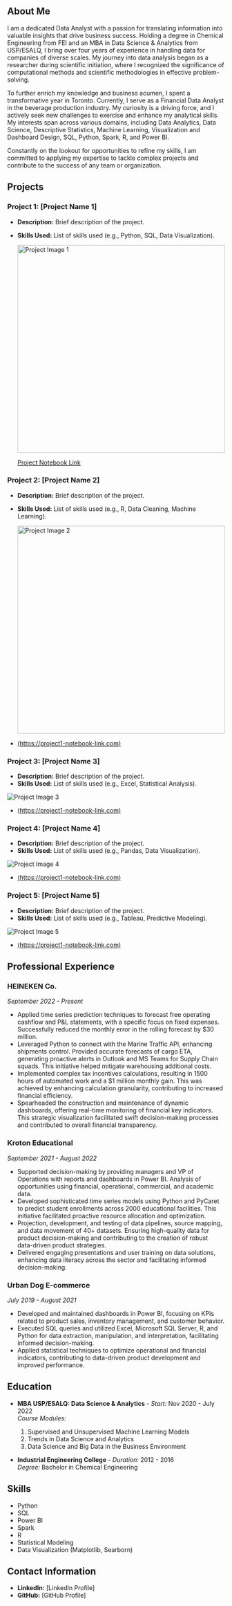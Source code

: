 ## About Me

I am a dedicated Data Analyst with a passion for translating information into valuable insights that drive business success. Holding a degree in Chemical Engineering from FEI and an MBA in Data Science & Analytics from USP/ESALQ, I bring over four years of experience in handling data for companies of diverse scales. My journey into data analysis began as a researcher during scientific initiation, where I recognized the significance of computational methods and scientific methodologies in effective problem-solving.

To further enrich my knowledge and business acumen, I spent a transformative year in Toronto. Currently, I serve as a Financial Data Analyst in the beverage production industry. My curiosity is a driving force, and I actively seek new challenges to exercise and enhance my analytical skills. My interests span across various domains, including Data Analytics, Data Science, Descriptive Statistics, Machine Learning, Visualization and Dashboard Design, SQL, Python, Spark, R, and Power BI.

Constantly on the lookout for opportunities to refine my skills, I am committed to applying my expertise to tackle complex projects and contribute to the success of any team or organization.

## Projects

### Project 1: [Project Name 1]

- **Description:** Brief description of the project.
- **Skills Used:** List of skills used (e.g., Python, SQL, Data Visualization).

  <img src="credit_grant.jpg" alt="Project Image 1" width="480"/>
  
  [Project Notebook Link](https://pedroscala.github.io/cgc_site/)


### Project 2: [Project Name 2]

- **Description:** Brief description of the project.
- **Skills Used:** List of skills used (e.g., R, Data Cleaning, Machine Learning).
  
  <img src="spam_detection.jpg" alt="Project Image 2" width="480"/>
  
- [(https://project1-notebook-link.com)](https://pedroscala.github.io/cgc_site/)

### Project 3: [Project Name 3]

- **Description:** Brief description of the project.
- **Skills Used:** List of skills used (e.g., Excel, Statistical Analysis).
 
![Project Image 3](cgp.jpg)
- [(https://project1-notebook-link.com)](https://pedroscala.github.io/cgc_site/)

### Project 4: [Project Name 4]

- **Description:** Brief description of the project.
- **Skills Used:** List of skills used (e.g., Pandas, Data Visualization).
 
![Project Image 4](cgp.jpg)
- [(https://project1-notebook-link.com)](https://pedroscala.github.io/cgc_site/)

### Project 5: [Project Name 5]

- **Description:** Brief description of the project.
- **Skills Used:** List of skills used (e.g., Tableau, Predictive Modeling).
 
![Project Image 5](cgp.jpg)
- [(https://project1-notebook-link.com)](https://pedroscala.github.io/cgc_site/)

## Professional Experience

### HEINEKEN Co.
*September 2022 - Present*
- Applied time series prediction techniques to forecast free operating cashflow and P&L statements, with a specific focus on fixed expenses. Successfully reduced the monthly error in the rolling forecast by $30 million.
- Leveraged Python to connect with the Marine Traffic API, enhancing shipments control. Provided accurate forecasts of cargo ETA, generating proactive alerts in Outlook and MS Teams for Supply Chain squads. This initiative helped mitigate warehousing additional costs.
- Implemented complex tax incentives calculations, resulting in 1500 hours of automated work and a $1 million monthly gain. This was achieved by enhancing calculation granularity, contributing to increased financial efficiency.
- Spearheaded the construction and maintenance of dynamic dashboards, offering real-time monitoring of financial key indicators. This strategic visualization facilitated swift decision-making processes and contributed to overall financial transparency.

### Kroton Educational 
*September 2021 - August 2022*
- Supported decision-making by providing managers and VP of Operations with reports and dashboards in Power BI. Analysis of opportunities using financial, operational, commercial, and academic data.
- Developed sophisticated time series models using Python and PyCaret to predict student enrollments across 2000 educational facilities. This initiative facilitated proactive resource allocation and optimization.
- Projection, development, and testing of data pipelines, source mapping, and data movement of 40+ datasets. Ensuring high-quality data for product decision-making and contributing to the creation of robust data-driven product strategies.
- Delivered engaging presentations and user training on data solutions, enhancing data literacy across the sector and facilitating informed decision-making.

### Urban Dog E-commerce
*July 2019 - August 2021*
- Developed and maintained dashboards in Power BI, focusing on KPIs related to product sales, inventory management, and customer behavior.
- Executed SQL queries and utilized Excel, Microsoft SQL Server, R, and Python for data extraction, manipulation, and interpretation, facilitating informed decision-making.
- Applied statistical techniques to optimize operational and financial indicators, contributing to data-driven product development and improved performance.

## Education
- **MBA USP/ESALQ: Data Science & Analytics** - *Start:* Nov 2020 - July 2022 <br> 
  *Course Modules:*
    1. Supervised and Unsupervised Machine Learning Models
    2. Trends in Data Science and Analytics
    3. Data Science and Big Data in the Business Environment

- **Industrial Engineering College** - *Duration:* 2012 - 2016<br>
  *Degree:* Bachelor in Chemical Engineering

## Skills

- Python
- SQL
- Power BI
- Spark
- R
- Statistical Modeling
- Data Visualization (Matplotlib, Searborn)

## Contact Information

- **LinkedIn:** [LinkedIn Profile]
- **GitHub:** [GitHub Profile]
